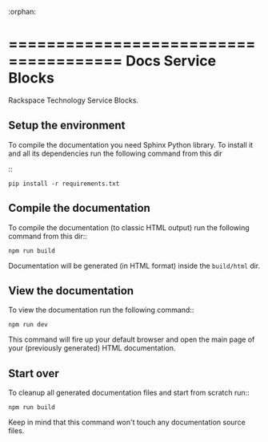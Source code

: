 :orphan:

======================================
Docs Service Blocks
======================================

Rackspace Technology Service Blocks.


Setup the environment
---------------------

To compile the documentation you need Sphinx Python library. To install it
and all its dependencies run the following command from this dir

::

    pip install -r requirements.txt


Compile the documentation
-------------------------

To compile the documentation (to classic HTML output) run the following command
from this dir::

    npm run build

Documentation will be generated (in HTML format) inside the ``build/html`` dir.


View the documentation
----------------------

To view the documentation run the following command::

    npm run dev

This command will fire up your default browser and open the main page of your
(previously generated) HTML documentation.


Start over
----------

To cleanup all generated documentation files and start from scratch run::

    npm run build

Keep in mind that this command won't touch any documentation source files.


